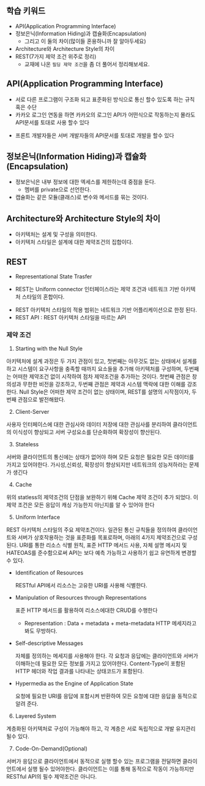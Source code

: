 ## 학습 키워드

- API(Application Programming Interface)
- 정보은닉(Information Hiding)과 캡슐화(Encapsulation)
  - 그리고 이 둘의 차이(많이들 혼용하니까 잘 알아두세요)
- Architecture와 Architecture Style의 차이
- REST(7가지 제약 조건 위주로 정리)
  - 교재에 나온 `필딩 제약 조건`을 좀 더 풀어서 정리해보세요.

## API(Application Programming Interface)

- 서로 다른 프로그램이 구조화 되고 표준화된 방식으로 통신 할수 있도록 하는 규칙 혹은 수단
- 카카오 로그인 연동을 하면 카카오의 로그인 API가 어떤식으로 작동하는지 몰라도 API문서를 토대로 사용 할수 있다

* 프론트 개발자들은 서버 개발자들의 API문서를 토대로 개발을 할수 있다

## 정보은닉(Information Hiding)과 캡슐화(Encapsulation)

- 정보은닉은 내부 정보에 대한 엑세스를 제한하는데 중점을 둔다.
  - 멤버를 private으로 선언한다.
- 캡슐화는 같은 모듈(클래스)로 변수와 메서드를 묶는 것이다.

## Architecture와 Architecture Style의 차이

- 아키텍처는 설계 및 구성을 의미한다.
- 아키텍처 스타일은 설계에 대한 제약조건의 집합이다.

## REST

- Representational State Trasfer

* REST는 Uniform connector 인터페이스라는 제약 조건과 네트워크 기반 아키텍처 스타일의 혼합이다.

- REST 아키텍처 스타일의 적용 범위는 네트워크 기반 어플리케이션으로 한정 된다.
- REST API : REST 아키텍처 스타일을 따르는 API

### 제약 조건

1. Starting with the Null Style

아키텍처에 설계 과정은 두 가지 관점이 있고, 첫번째는 아무것도 없는 상태에서 설계를 하고 시스템이 요구사항을 충족할 때까지 요소들을 추가해 아키텍처를 구성하며, 두번째는 어떠한 제약조건 없이 시작하여 점차 제약조건을 추가하는 것이다. 첫번째 관점은 창의성과 무한한 비전을 강조하고, 두번째 관점은 제약과 시스템 맥락에 대한 이해를 강조한다.
Null Style은 어떠한 제약 조건이 없는 상태이며, REST를 설명의 시작점이자, 두번째 관점으로 발전해왔다.

2. Client-Server

사용자 인터페이스에 대한 관심사와 데이터 저장에 대한 관심사를 분리하여 클라이언트의 이식성이 향상되고 서버 구성요소를 단순화하여 확장성이 향산된다.

3. Stateless

서버와 클라이언트의 통신에는 상태가 없어야 하며 모든 요청은 필요한 모든 데이터를 가지고 있어야한다. 가시성,신뢰성, 확장성이 향상되지만 네트워크의 성능저하라는 문제가 생긴다

4. Cache

위의 statless의 제약조건의 단점을 보완하기 위해 Cache 제약 조건이 추가 되었다. 이 제약 조건은 모든 응답이 캐싱 가능한지 아닌지를 알 수 있어야 한다

5. Uniform Interface

REST 아키텍처 스타일의 주요 제약조건이다. 일관된 통신 규칙들을 정의하여 클라이언트와 서버가 상호작용하는 것을 표준화를 목표로하며, 아래의 4가지 제약조건으로 구성된다. URI를 통한 리소스 식별 원칙, 표준 HTTP 메서드 사용, 자체 설명 메시지 및 HATEOAS를 준수함으로써 API는 보다 예측 가능하고 사용하기 쉽고 유연하게 변경할 수 있다.

- Identification of Resources

  RESTful API에서 리소스는 고유한 URI를 사용해 식별한다.

- Manipulation of Resources through Representations

  표준 HTTP 메서드를 활용하여 리소스에대한 CRUD를 수행한다

  - Representation : Data + metadata + meta-metadata HTTP 메세지라고 봐도 무방하다.

- Self-descriptive Messages

  자체를 정의하는 메세지를 사용해야 한다. 각 요청과 응답에는 클라이언트와 서버가 이해하는데 필요한 모든 정보를 가지고 있어야한다. Content-Type이 포함된 HTTP 헤더와 작업 결과를 나타내는 상태코드가 포함된다.

- Hypermedia as the Engine of Application State

  요청에 필요한 URI를 응답에 포함시켜 반환하여 모든 요청에 대한 응답을 동적으로 알려 준다.

6. Layered System

계층화된 아키텍처로 구성이 가능해야 하고, 각 계층은 서로 독립적으로 개발 유지관리 될수 있다.

7. Code-On-Demand(Optional)

서버가 응답으로 클라이언트에서 동적으로 실행 할수 있는 프로그램을 전달하면 클라이언트에서 실행 될수 있어야한다. 클라이언트는 이를 통해 동적으로 작동이 가능하지만 RESTful API의 필수 제약조건은 아니다.
